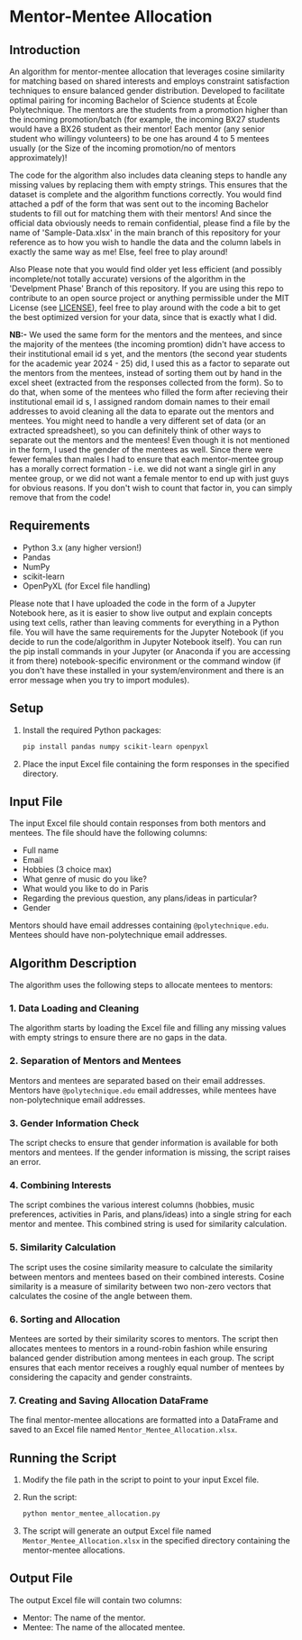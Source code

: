 # Mentor-Mentee Allocation

## Introduction

An algorithm for mentor-mentee allocation that leverages cosine similarity for matching based on shared interests and employs constraint satisfaction techniques to ensure balanced gender distribution. Developed to facilitate optimal pairing for incoming Bachelor of Science students at École Polytechnique. The mentors are the students from a promotion higher than the incoming promotion/batch (for example, the incoming BX27 students would have a BX26 student as their mentor! Each mentor (any senior student who willingy volunteers) to be one has around 4 to 5 mentees usually (or the Size of the incoming promotion/no of mentors approximately)! 

The code for the algorithm also includes data cleaning steps to handle any missing values by replacing them with empty strings. This ensures that the dataset is complete and the algorithm functions correctly.
You would find attached a pdf of the form that was sent out to the incoming Bachelor students to fill out for matching them with their mentors!
And since the official data obviously needs to remain confidential, please find a file by the name of 'Sample-Data.xlsx' in the main branch of this repository for your reference as to how you wish to handle the data and the column labels in exactly the same way as me! Else, feel free to play around!

Also Please note that you would find older yet less efficient (and possibly incomplete/not totally accurate) versions of the algorithm in the 'Develpment Phase' Branch of this repository. If you are using this repo to contribute to an open source project or anything permissible under the MIT License (see [LICENSE](https://github.com/JaiAnshSB26/Mentor-Mentee-Allocation-Algorithm/blob/main/LICENSE)), feel free to play around with the code a bit to get the best optimized version for your data, since that is exactly what I did.

**NB:-** We used the same form for the mentors and the mentees, and since the majority of the mentees (the incoming promtion) didn't have access to their institutional email id s yet, and the mentors (the second year students for the academic year 2024 - 25) did, I used this as a factor to separate out the mentors from the mentees, instead of sorting them out by hand in the excel sheet (extracted from the responses collected from the form). So to do that, when some of the mentees who filled the form after recieving their institutional email id s, I assigned random domain names to their email addresses to avoid cleaning all the data to eparate out the mentors and mentees. You might need to handle a very different set of data (or an extracted spreadsheet), so you can definitely think of other ways to separate out the mentors and the mentees!
Even though it is not mentioned in the form, I used the gender of the mentees as well. Since there were fewer females than males I had to ensure that each mentor-mentee group has a morally correct formation - i.e. we did not want a single girl in any mentee group, or we did not want a female mentor to end up with just guys for obvious reasons. If you don't wish to count that factor in, you can simply remove that from the code!

## Requirements
- Python 3.x (any higher version!)
- Pandas
- NumPy
- scikit-learn
- OpenPyXL (for Excel file handling)

Please note that I have uploaded the code in the form of a Jupyter Notebook here, as it is easier to show live output and explain concepts using text cells, rather than leaving comments for everything in a Python file. You will have the same requirements for the Jupyter Notebook (if you decide to run the code/algorithm in Jupyter Notebook itself). You can run the pip install commands in your Jupyter (or Anaconda if you are accessing it from there) notebook-specific environment or the command window (if you don't have these installed in your system/environment and there is an error message when you try to import modules).

## Setup

1. Install the required Python packages:

    ```bash
    pip install pandas numpy scikit-learn openpyxl
    ```

2. Place the input Excel file containing the form responses in the specified directory.

## Input File

The input Excel file should contain responses from both mentors and mentees. The file should have the following columns:

- Full name
- Email
- Hobbies (3 choice max)
- What genre of music do you like?
- What would you like to do in Paris
- Regarding the previous question, any plans/ideas in particular?
- Gender

Mentors should have email addresses containing `@polytechnique.edu`. Mentees should have non-polytechnique email addresses.

## Algorithm Description

The algorithm uses the following steps to allocate mentees to mentors:

### 1. Data Loading and Cleaning

The algorithm starts by loading the Excel file and filling any missing values with empty strings to ensure there are no gaps in the data.

### 2. Separation of Mentors and Mentees

Mentors and mentees are separated based on their email addresses. Mentors have `@polytechnique.edu` email addresses, while mentees have non-polytechnique email addresses.

### 3. Gender Information Check

The script checks to ensure that gender information is available for both mentors and mentees. If the gender information is missing, the script raises an error.

### 4. Combining Interests

The script combines the various interest columns (hobbies, music preferences, activities in Paris, and plans/ideas) into a single string for each mentor and mentee. This combined string is used for similarity calculation.

### 5. Similarity Calculation

The script uses the cosine similarity measure to calculate the similarity between mentors and mentees based on their combined interests. Cosine similarity is a measure of similarity between two non-zero vectors that calculates the cosine of the angle between them.

### 6. Sorting and Allocation

Mentees are sorted by their similarity scores to mentors. The script then allocates mentees to mentors in a round-robin fashion while ensuring balanced gender distribution among mentees in each group. The script ensures that each mentor receives a roughly equal number of mentees by considering the capacity and gender constraints.

### 7. Creating and Saving Allocation DataFrame

The final mentor-mentee allocations are formatted into a DataFrame and saved to an Excel file named `Mentor_Mentee_Allocation.xlsx`.

## Running the Script

1. Modify the file path in the script to point to your input Excel file.
2. Run the script:

    ```bash
    python mentor_mentee_allocation.py
    ```

3. The script will generate an output Excel file named `Mentor_Mentee_Allocation.xlsx` in the specified directory containing the mentor-mentee allocations.

## Output File

The output Excel file will contain two columns:
- Mentor: The name of the mentor.
- Mentee: The name of the allocated mentee.
